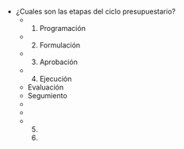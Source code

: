 - ¿Cuales son las etapas del ciclo presupuestario?
	- 1. Programación
	- 2. Formulación
	- 3. Aprobación
	- 4. Ejecución
	- Evaluación
	- Segumiento
	-
	-
	- 5. 
	  4.